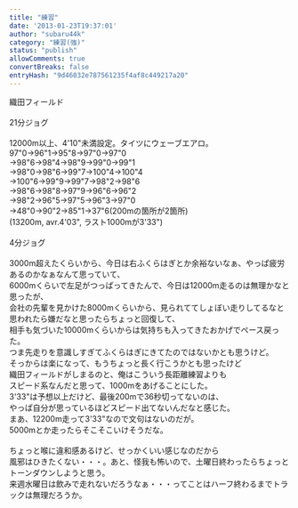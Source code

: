 ```yaml
---
title: "練習"
date: '2013-01-23T19:37:01'
author: "subaru44k"
category: "練習(強)"
status: "publish"
allowComments: true
convertBreaks: false
entryHash: "9d46032e787561235f4af8c449217a20"
---
```

織田フィールド<br>
<br>
21分ジョグ<br>
<br>
12000m以上、4'10"未満設定。タイツにウェーブエアロ。<br>
97"0→96"1→95"8→97"0→97"0<br>
→98"6→98"4→98"9→99"0→99"1<br>
→98"0→98"6→99"7→100"4→100"4<br>
→100"6→99"9→99"7→98"2→98"6<br>
→98"6→98"8→97"9→96"6→96"2<br>
→98"2→96"5→97"5→96"3→97"0<br>
→48"0→90"2→85"1→37"6(200mの箇所が2箇所)<br>
(13200m, avr.4'03", ラスト1000mが3'33")<br>
<br>
4分ジョグ<br>
<br>
3000m超えたくらいから、今日は右ふくらはぎとか余裕ないなぁ、やっぱ疲労あるのかなぁなんて思っていて、<br>
6000mくらいで左足がつっぱってきたんで、今日は12000m走るのは無理かなと思ったが、<br>
会社の先輩を見かけた8000mくらいから、見られててしょぼい走りしてるなと<br>
思われたら嫌だなと思ったらちょっと回復して、<br>
相手も気づいた10000mくらいからは気持ちも入ってきたおかげでペース戻った。<br>
つま先走りを意識しすぎてふくらはぎにきてたのではないかとも思うけど。<br>
そっからは楽になって、もうちょっと長く行こうかとも思ったけど<br>
織田フィールドがしまるのと、俺はこういう長距離練習よりも<br>
スピード系なんだと思って、1000mをあげることにした。<br>
3'33"は予想以上だけど、最後200mで36秒切ってないのは、<br>
やっぱ自分が思っているほどスピード出てないんだなと感じた。<br>
まあ、12200m走って3'33"なので文句はないのだが。<br>
5000mとか走ったらそこそこいけそうだな。<br>
<br>
ちょっと喉に違和感あるけど、せっかくいい感じなのだから<br>
風邪はひきたくない・・・。あと、怪我も怖いので、土曜日終わったらちょっと<br>
トーンダウンしようと思う。<br>
来週水曜日は飲みで走れないだろうなぁ・・・ってことはハーフ終わるまでトラックは無理だろうか。
